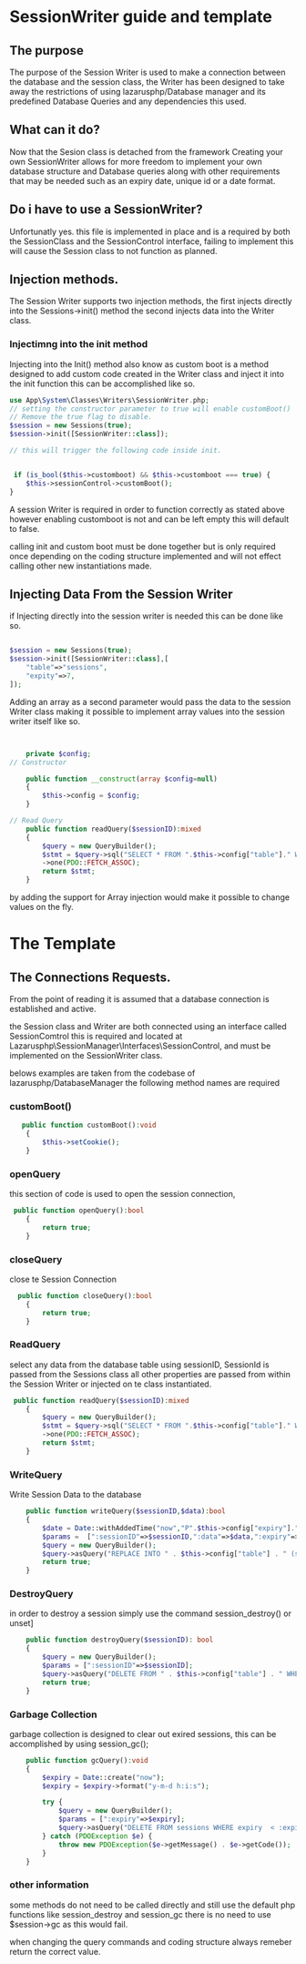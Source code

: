 # SessionWriter guide and template

## The purpose

The purpose of the Session Writer is used to make a connection between the database and the session class, the Writer has been designed to take away the restrictions of using lazarusphp/Database manager and its predefined Database Queries and any dependencies this used.

## What can it do?

Now that the Sesion class is detached from the framework Creating your own SessionWriter allows for more freedom to implement your own database structure and Database queries along with other requirements that may be needed such as an expiry date, unique id or a date format.

## Do i have to use a SessionWriter?

Unfortunatly yes. this file is implemented in place and is a required by both the SessionClass and the SessionControl interface, failing to implement this will cause the Session class to not function as planned.

## Injection methods.

The Session Writer supports two injection methods, the first injects directly into the Sessions->init() method the second injects data into the Writer class.

### Injectimng into the init method

Injecting into the Init() method also know as custom boot is a method designed to add custom code created in the Writer class and inject it into the init function this can be accomplished like so.

```php
use App\System\Classes\Writers\SessionWriter.php;
// setting the constructor parameter to true will enable customBoot()
// Remove the true flag to disable.
$session = new Sessions(true);
$session->init([SessionWriter::class]);

// this will trigger the following code inside init.


 if (is_bool($this->customboot) && $this->customboot === true) {
    $this->sessionControl->customBoot();
}

```
A session Writer is required in order to function correctly as stated above however enabling customboot is not and can be left empty this will default to false.

calling init and custom boot must be done together but is only required once depending on the coding structure implemented and will not effect calling other new instantiations made.

## Injecting Data From the Session Writer
if Injecting directly into the session writer is needed this can be done like so.

```php

$session = new Sessions(true);
$session->init([SessionWriter::class],[
    "table"=>"sessions",
    "expity"=>7,
]);
```

Adding an array as a second parameter would pass the data to the session Writer class  making it possible to implement array values into the session writer itself like so.

```php


    private $config;
// Constructor

    public function __construct(array $config=null)
    {
        $this->config = $config;
    }

// Read Query
    public function readQuery($sessionID):mixed
    {
        $query = new QueryBuilder();
        $stmt = $query->sql("SELECT * FROM ".$this->config["table"]." WHERE session_id = :sessionID AND WHERE expiry=:expiry",[":sessionID"=>$sessionID,":expiry"=>$this->config["expiry"]])
        ->one(PDO::FETCH_ASSOC);
        return $stmt;
    }

```

by adding the support for Array injection would make it possible to change values on the fly.

#  The Template

## The Connections Requests.
From the point of reading it is assumed that a database connection is established and active.

the Session class and Writer are both connected using an interface called SessionComtrol this is required and located at Lazarusphp\SessionManager\Interfaces\SessionControl, and must be implemented on the SessionWriter class.

belows examples are taken from the codebase of lazarusphp/DatabaseManager the following method names are required


### customBoot()
```php
   public function customBoot():void
    {
        $this->setCookie();
    }
```

### openQuery
 this section of code is used to open the session connection,
```php
 public function openQuery():bool
    {
        return true;
    }
```


### closeQuery
close te Session Connection
```php
  public function closeQuery():bool
    {
        return true;
    }
```

### ReadQuery

select any data from the database table using sessionID, SessionId is passed from the  Sessions class all other properties are passed from within the Session Writer or injected on te class instantiated.



```php
 public function readQuery($sessionID):mixed
    {
        $query = new QueryBuilder();
        $stmt = $query->sql("SELECT * FROM ".$this->config["table"]." WHERE session_id = :sessionID",[":sessionID"=>$sessionID])
        ->one(PDO::FETCH_ASSOC);
        return $stmt;
    }
```

### WriteQuery
Write Session Data to the database
```php
    public function writeQuery($sessionID,$data):bool
    {
        $date = Date::withAddedTime("now","P".$this->config["expiry"]."D")->format($this->config["format"]);
        $params =  [":sessionID"=>$sessionID,":data"=>$data,":expiry"=>$date];
        $query = new QueryBuilder();
        $query->asQuery("REPLACE INTO " . $this->config["table"] . " (session_id,data,expiry) VALUES(:sessionID,:data,:expiry)",$params);
        return true;
    } 
```

### DestroyQuery
in order to destroy a session  simply use the command session_destroy() or unset]
```php
    public function destroyQuery($sessionID): bool
    {
        $query = new QueryBuilder();
        $params = [":sessionID"=>$sessionID];
        $query->asQuery("DELETE FROM " . $this->config["table"] . " WHERE session_id=:sessionID",$params);
        return true;
    }
```

### Garbage Collection
garbage collection is designed to clear out exired sessions, this can be accomplished by using session_gc();
```php
    public function gcQuery():void
    {
        $expiry = Date::create("now");
        $expiry = $expiry->format("y-m-d h:i:s");

        try {
            $query = new QueryBuilder();
            $params = [":expiry"=>$expiry];
            $query->asQuery("DELETE FROM sessions WHERE expiry  < :expiry",$params);
        } catch (PDOException $e) {
            throw new PDOException($e->getMessage() . $e->getCode());
        }
    }
```

### other information 
some methods do not need to be called directly and still use the default php functions like session_destroy and session_gc there is no need to use $session->gc as this would fail.

when changing the query commands and coding structure always remeber return the correct value.